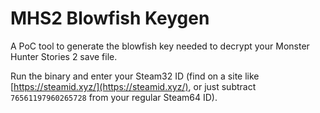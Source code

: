 # MHS2 Blowfish Keygen

A PoC tool to generate the blowfish key needed to decrypt your Monster Hunter Stories 2 save file.

Run the binary and enter your Steam32 ID (find on a site like [https://steamid.xyz/](https://steamid.xyz/), or just subtract `76561197960265728` from your regular Steam64 ID).